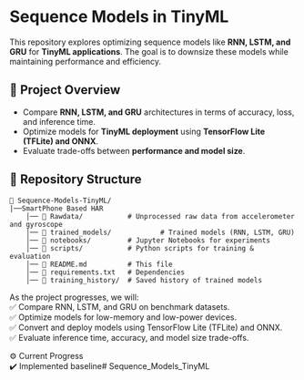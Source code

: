 # Sequence Models in TinyML

This repository explores optimizing sequence models like **RNN, LSTM, and GRU** for **TinyML applications**. The goal is to downsize these models while maintaining performance and efficiency.

## 🚀 Project Overview <br>
- Compare **RNN, LSTM, and GRU** architectures in terms of accuracy, loss, and inference time.
- Optimize models for **TinyML deployment** using **TensorFlow Lite (TFLite) and ONNX**.
- Evaluate trade-offs between **performance and model size**.

## 📂 Repository Structure
```
📁 Sequence-Models-TinyML/
|──SmartPhone Based HAR
    │── 📂 Rawdata/           # Unprocessed raw data from accelerometer and gyroscope  
    │── 📂 trained_models/            # Trained models (RNN, LSTM, GRU)  
    │── 📂 notebooks/         # Jupyter Notebooks for experiments  
    │── 📂 scripts/           # Python scripts for training & evaluation  
    │── 📝 README.md          # This file  
    │── 📄 requirements.txt   # Dependencies  
    │── 📄 training_history/  # Saved history of trained models  
```
As the project progresses, we will:<br>
✅ Compare RNN, LSTM, and GRU on benchmark datasets.<br>
✅ Optimize models for low-memory and low-power devices.<br>
✅ Convert and deploy models using TensorFlow Lite (TFLite) and ONNX.<br>
✅ Evaluate inference time, accuracy, and model size trade-offs.<br>

⚙️ Current Progress <br>
✔️ Implemented baseline# Sequence_Models_TinyML
